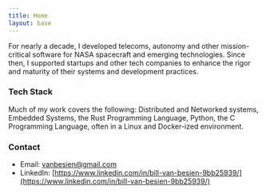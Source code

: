 ```yaml
---
title: Home
layout: base
---
```


For nearly a decade, I developed telecoms, autonomy and other mission-critical software for NASA spacecraft and emerging technologies. Since then, I supported startups and other tech companies to enhance the rigor and maturity of their systems and development practices.


### Tech Stack

Much of my work covers the following: Distributed and Networked systems, Embedded Systems, the Rust Programming Language, Python, the C Programming Language, often in a Linux and Docker-ized environment.

### Contact 
 * Email: [vanbesien@gmail.com](mailto:vanbesien@gmail.com)
 * LinkedIn: [https://www.linkedin.com/in/bill-van-besien-9bb25939/](https://www.linkedin.com/in/bill-van-besien-9bb25939/)
